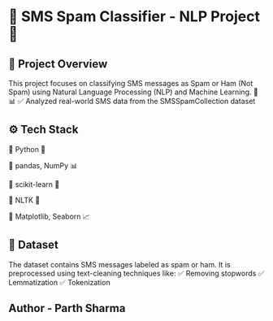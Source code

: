 # 📩 SMS Spam Classifier - NLP Project 🚀
## 📌 Project Overview
This project focuses on classifying SMS messages as Spam or Ham (Not Spam) using Natural Language Processing (NLP) and Machine Learning. 🧠📊
✅ Analyzed real-world SMS data from the SMSSpamCollection dataset

## ⚙️ Tech Stack
🔹 Python 🐍

🔹 pandas, NumPy 📊

🔹 scikit-learn 🤖

🔹 NLTK 📝

🔹 Matplotlib, Seaborn 📈

## 📂 Dataset
The dataset contains SMS messages labeled as spam or ham. It is preprocessed using text-cleaning techniques like:
✅ Removing stopwords
✅ Lemmatization
✅ Tokenization

## Author - Parth Sharma
